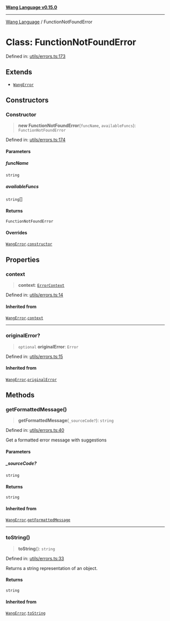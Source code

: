 [**Wang Language v0.15.0**](../README.md)

***

[Wang Language](../globals.md) / FunctionNotFoundError

# Class: FunctionNotFoundError

Defined in: [utils/errors.ts:173](https://github.com/artpar/wang/blob/be5e9375a9f33023cbd7982dd204f865161200fb/src/utils/errors.ts#L173)

## Extends

- [`WangError`](WangError.md)

## Constructors

### Constructor

> **new FunctionNotFoundError**(`funcName`, `availableFuncs`): `FunctionNotFoundError`

Defined in: [utils/errors.ts:174](https://github.com/artpar/wang/blob/be5e9375a9f33023cbd7982dd204f865161200fb/src/utils/errors.ts#L174)

#### Parameters

##### funcName

`string`

##### availableFuncs

`string`[]

#### Returns

`FunctionNotFoundError`

#### Overrides

[`WangError`](WangError.md).[`constructor`](WangError.md#constructor)

## Properties

### context

> **context**: [`ErrorContext`](../interfaces/ErrorContext.md)

Defined in: [utils/errors.ts:14](https://github.com/artpar/wang/blob/be5e9375a9f33023cbd7982dd204f865161200fb/src/utils/errors.ts#L14)

#### Inherited from

[`WangError`](WangError.md).[`context`](WangError.md#context)

***

### originalError?

> `optional` **originalError**: `Error`

Defined in: [utils/errors.ts:15](https://github.com/artpar/wang/blob/be5e9375a9f33023cbd7982dd204f865161200fb/src/utils/errors.ts#L15)

#### Inherited from

[`WangError`](WangError.md).[`originalError`](WangError.md#originalerror)

## Methods

### getFormattedMessage()

> **getFormattedMessage**(`_sourceCode?`): `string`

Defined in: [utils/errors.ts:40](https://github.com/artpar/wang/blob/be5e9375a9f33023cbd7982dd204f865161200fb/src/utils/errors.ts#L40)

Get a formatted error message with suggestions

#### Parameters

##### \_sourceCode?

`string`

#### Returns

`string`

#### Inherited from

[`WangError`](WangError.md).[`getFormattedMessage`](WangError.md#getformattedmessage)

***

### toString()

> **toString**(): `string`

Defined in: [utils/errors.ts:33](https://github.com/artpar/wang/blob/be5e9375a9f33023cbd7982dd204f865161200fb/src/utils/errors.ts#L33)

Returns a string representation of an object.

#### Returns

`string`

#### Inherited from

[`WangError`](WangError.md).[`toString`](WangError.md#tostring)
